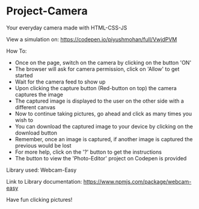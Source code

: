 # Project-Camera
Your everyday camera made with HTML-CSS-JS

View a simulation on: https://codepen.io/piyushmohan/full/VwjdPVM

How To:
- Once on the page, switch on the camera by clicking on the button 'ON'
- The browser will ask for camera permission, click on 'Allow' to get started
- Wait for the camera feed to show up
- Upon clicking the capture button (Red-button on top) the camera captures the image
- The captured image is displayed to the user on the other side with a different canvas
- Now to continue taking pictures, go ahead and click as many times you wish to
- You can download the captured image to your device by clicking on the download button
- Remember, once an image is captured, if another image is captured the previous would be lost
- For more help, click on the '?' button to get the instructions
- The button to view the 'Photo-Editor' project on Codepen is provided

Library used: Webcam-Easy

Link to Library documentation: https://www.npmjs.com/package/webcam-easy

Have fun clicking pictures!
